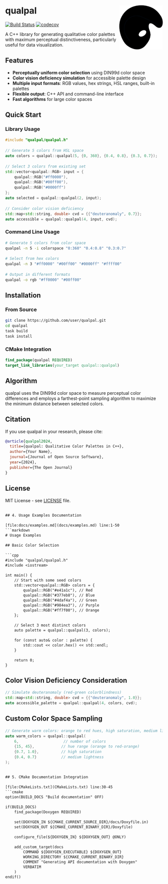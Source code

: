 # qualpal <img src='https://raw.githubusercontent.com/jolars/qualpal/refs/heads/main/docs/images/logo.svg' align="right" width="139" />

[![Build Status](https://github.com/jolars/qualpal/actions/workflows/ci.yaml/badge.svg)](https://github.com/jolars/qualpal/actions/workflows/ci.yaml)
[![codecov](https://codecov.io/gh/jolars/qualpal/graph/badge.svg?token=p5JTFa9BUz)](https://codecov.io/gh/jolars/qualpal)

A C++ library for generating qualitative color palettes with maximum perceptual distinctiveness, particularly useful for data visualization.

## Features

- **Perceptually uniform color selection** using DIN99d color space
- **Color vision deficiency simulation** for accessible palette design
- **Multiple input formats**: RGB values, hex strings, HSL ranges, built-in palettes
- **Flexible output**: C++ API and command-line interface
- **Fast algorithms** for large color spaces

## Quick Start

### Library Usage

```cpp
#include "qualpal/qualpal.h"

// Generate 5 colors from HSL space
auto colors = qualpal::qualpal(5, {0, 360}, {0.4, 0.8}, {0.3, 0.7});

// Select 3 colors from existing set
std::vector<qualpal::RGB> input = {
    qualpal::RGB("#ff0000"),
    qualpal::RGB("#00ff00"),
    qualpal::RGB("#0000ff")
};
auto selected = qualpal::qualpal(2, input);

// Consider color vision deficiency
std::map<std::string, double> cvd = {{"deuteranomaly", 0.7}};
auto accessible = qualpal::qualpal(4, input, cvd);
```

### Command Line Usage

```bash
# Generate 5 colors from color space
qualpal -n 5 -i colorspace "0:360" "0.4:0.8" "0.3:0.7"

# Select from hex colors
qualpal -n 3 "#ff0000" "#00ff00" "#0000ff" "#ffff00"

# Output in different formats
qualpal -o rgb "#ff0000" "#00ff00"
```

## Installation

### From Source

```bash
git clone https://github.com/user/qualpal.git
cd qualpal
task build
task install
```

### CMake Integration

```cmake
find_package(qualpal REQUIRED)
target_link_libraries(your_target qualpal::qualpal)
```

## Algorithm

qualpal uses the DIN99d color space to measure perceptual color differences and employs a farthest-point sampling algorithm to maximize the minimum distance between selected colors.

## Citation

If you use qualpal in your research, please cite:

```bibtex
@article{qualpal2024,
  title={qualpal: Qualitative Color Palettes in C++},
  author={Your Name},
  journal={Journal of Open Source Software},
  year={2024},
  publisher={The Open Journal}
}
```

## License

MIT License - see [LICENSE](LICENSE) file.

````

## 4. Usage Examples Documentation

[file:docs/examples.md](docs/examples.md) line:1-50
```markdown
# Usage Examples

## Basic Color Selection

```cpp
#include "qualpal/qualpal.h"
#include <iostream>

int main() {
    // Start with some seed colors
    std::vector<qualpal::RGB> colors = {
        qualpal::RGB("#e41a1c"), // Red
        qualpal::RGB("#377eb8"), // Blue
        qualpal::RGB("#4daf4a"), // Green
        qualpal::RGB("#984ea3"), // Purple
        qualpal::RGB("#ff7f00"), // Orange
    };

    // Select 3 most distinct colors
    auto palette = qualpal::qualpal(3, colors);

    for (const auto& color : palette) {
        std::cout << color.hex() << std::endl;
    }

    return 0;
}
````

## Color Vision Deficiency Consideration

```cpp
// Simulate deuteranomaly (red-green colorblindness)
std::map<std::string, double> cvd = {{"deuteranomaly", 1.0}};
auto accessible_palette = qualpal::qualpal(4, colors, cvd);
```

## Custom Color Space Sampling

```cpp
// Generate warm colors: orange to red hues, high saturation, medium lightness
auto warm_colors = qualpal::qualpal(
    6,                    // number of colors
    {15, 45},            // hue range (orange to red-orange)
    {0.7, 1.0},          // high saturation
    {0.4, 0.7}           // medium lightness
);
```

````

## 5. CMake Documentation Integration

[file:CMakeLists.txt](CMakeLists.txt) line:30-45
```cmake
option(BUILD_DOCS "Build documentation" OFF)

if(BUILD_DOCS)
    find_package(Doxygen REQUIRED)

    set(DOXYGEN_IN ${CMAKE_CURRENT_SOURCE_DIR}/docs/Doxyfile.in)
    set(DOXYGEN_OUT ${CMAKE_CURRENT_BINARY_DIR}/Doxyfile)

    configure_file(${DOXYGEN_IN} ${DOXYGEN_OUT} @ONLY)

    add_custom_target(docs
        COMMAND ${DOXYGEN_EXECUTABLE} ${DOXYGEN_OUT}
        WORKING_DIRECTORY ${CMAKE_CURRENT_BINARY_DIR}
        COMMENT "Generating API documentation with Doxygen"
        VERBATIM
    )
endif()
````
